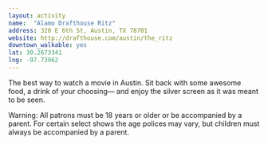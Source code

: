 ```yaml
---
layout: activity
name:  "Alamo Drafthouse Ritz"
address: 320 E 6th St, Austin, TX 78701
website: http://drafthouse.com/austin/the_ritz
downtown_walkable: yes
lat: 30.2673341
lng: -97.73962
---
```


The best way to watch a movie in Austin. Sit back with some awesome food, a drink of your choosing— and enjoy the silver screen as it was meant to be seen.

Warning: All patrons must be 18 years or older or be accompanied by a parent.  For certain select shows the age polices may vary, but children must always be accompanied by a parent.
